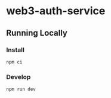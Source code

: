 # web3-auth-service

## Running Locally

### Install
```
npm ci
```

### Develop
```
npm run dev
```
